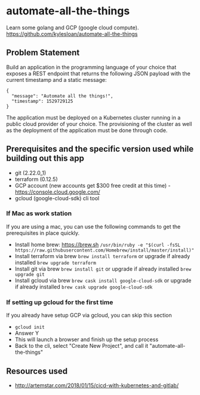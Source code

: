 # automate-all-the-things
Learn some golang and GCP (google cloud compute). https://github.com/kylesloan/automate-all-the-things


## Problem Statement

Build an application in the programming language of your choice that exposes a REST endpoint that returns the following JSON payload with the current timestamp and a static message:
```
{
  "message": "Automate all the things!",
  "timestamp": 1529729125
}
```
The application must be deployed on a Kubernetes cluster running in a public cloud provider of your choice. The provisioning of the cluster as well as the deployment of the application must be done through code.

## Prerequisites and the specific version used while building out this app

* git (2.22.0_1)
* terraform (0.12.5)
* GCP account (new accounts get $300 free credit at this time) - https://console.cloud.google.com/
* gcloud (google-cloud-sdk) cli tool

### If Mac as work station

If you are using a mac, you can use the following commands to get the prerequisites in place quickly.

* Install home brew: https://brew.sh `/usr/bin/ruby -e "$(curl -fsSL https://raw.githubusercontent.com/Homebrew/install/master/install)"`
* Install terraform via brew `brew install terraform` or upgrade if already installed `brew upgrade terraform`
* Install git via brew `brew install git` or upgrade if already installed `brew upgrade git`
* Install gcloud via brew `brew cask install google-cloud-sdk` or upgrade if already installed `brew cask upgrade google-cloud-sdk`

### If setting up gcloud for the first time

If you already have setup GCP via gcloud, you can skip this section

* `gcloud init`
* Answer Y
* This will launch a browser and finish up the setup process
* Back to the cli, select "Create New Project", and call it "automate-all-the-things"


## Resources used

* http://artemstar.com/2018/01/15/cicd-with-kubernetes-and-gitlab/
